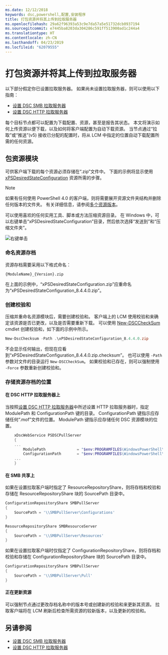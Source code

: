 ```yaml
---
ms.date: 12/12/2018
keywords: dsc,powershell,配置,安装程序
title: 打包资源并将其上传到拉取服务器
ms.openlocfilehash: 29a62f96393a53c9e7da57a5e51732dcb0937194
ms.sourcegitcommit: e7445ba8203da304286c591ff513900ad1c244a4
ms.translationtype: HT
ms.contentlocale: zh-CN
ms.lasthandoff: 04/23/2019
ms.locfileid: "62079555"
---
```

# <a name="package-and-upload-resources-to-a-pull-server"></a>打包资源并将其上传到拉取服务器

以下部分假定你已设置拉取服务器。 如果尚未设置拉取服务器，则可以使用以下指南：

- [设置 DSC SMB 拉取服务器](pullServerSmb.md)
- [设置 DSC HTTP 拉取服务器](pullServer.md)

每个目标节点都可以配置为下载配置、资源，甚至是报告其状态。 本文将演示如何上传资源以便下载，以及如何将客户端配置为自动下载资源。 当节点通过“拉取”或“推送”(v5) 接收已分配的配置时，将从 LCM 中指定的位置自动下载配置所需的任何资源。

## <a name="package-resource-modules"></a>包资源模块

可供客户端下载的每个资源必须存储在“.zip”文件中。 下面的示例将显示使用 [xPSDesiredStateConfiguration](https://www.powershellgallery.com/packages/xPSDesiredStateConfiguration/8.4.0.0) 资源所需的步骤。

> [!NOTE]
> 如果有任何使用 PowerShell 4.0 的客户端，则将需要展开资源文件夹结构并删除任何版本的文件夹。 有关详细信息，请参阅[多个资源版本](../configurations/import-dscresource.md#multiple-resource-versions)。

可以使用喜欢的任何实用工具、脚本或方法压缩资源目录。 在 Windows 中，可以右键单击“xPSDesiredStateConfiguration”目录，然后依次选择“发送到”和“压缩文件夹”。

![右键单击](../media/right-click.gif)

### <a name="naming-the-resource-archive"></a>命名资源存档

资源存档需要采用以下格式命名：

```
{ModuleName}_{Version}.zip
```

在上面的示例中，“xPSDesiredStateConfiguration.zip”应重命名为“xPSDesiredStateConfiguration_8.4.4.0.zip”。

### <a name="create-checksums"></a>创建校验和

压缩并重命名资源模块后，需要创建校验和。  客户端上的 LCM 使用校验和来确定该资源是否已更改，以及是否需要重新下载。 可以使用 [New-DSCCheckSum](/powershell/module/PSDesiredStateConfiguration/New-DSCCheckSum) cmdlet 创建校验和，如下面的示例中所示。

```powershell
New-DscChecksum -Path .\xPSDesiredStateConfiguration_8.4.4.0.zip
```

不会显示任何输出，但现在应看到“xPSDesiredStateConfiguration_8.4.4.0.zip.checksum”。 也可以使用 `-Path` 参数对文件的目录运行 `New-DSCCheckSum`。 如果校验和已存在，则可以强制使用 `-Force` 参数重新创建校验和。

### <a name="where-to-store-resource-archives"></a>存储资源存档的位置

#### <a name="on-a-dsc-http-pull-server"></a>在 DSC HTTP 拉取服务器上

当按照[设置 DSC HTTP 拉取服务器](pullServer.md)中所述设置 HTTP 拉取服务器时，指定 ModulePath 和 ConfigurationPath 键的目录。 ConfigurationPath 键指示应存储任何“.mof”文件的位置。 ModulePath 键指示应存储任何 DSC 资源模块的位置。

```powershell
    xDscWebService PSDSCPullServer
    {
    ...
        ModulePath              = "$env:PROGRAMFILES\WindowsPowerShell\DscService\Modules"
        ConfigurationPath       = "$env:PROGRAMFILES\WindowsPowerShell\DscService\Configuration"
    ...
    }

```

#### <a name="on-an-smb-share"></a>在 SMB 共享上

如果在设置拉取客户端时指定了 ResourceRepositoryShare，则将存档和校验和存储在 ResourceRepositoryShare 块的 SourcePath 目录中。

```powershell
ConfigurationRepositoryShare SMBPullServer
{
    SourcePath = '\\SMBPullServer\Configurations'
}

ResourceRepositoryShare SMBResourceServer
{
    SourcePath = '\\SMBPullServer\Resources'
}
```

如果在设置拉取客户端时仅指定了 ConfigurationRepositoryShare，则将存档和校验和存储在 ConfigurationRepositoryShare 块的 SourcePath 目录中。

```powershell
ConfigurationRepositoryShare SMBPullServer
{
    SourcePath = '\\SMBPullServer\Pull'
}
```

#### <a name="updating-resources"></a>正在更新资源

可以强制节点通过更改存档名称中的版本号或创建新的校验和来更新其资源。 拉取客户端将在 LCM 刷新后检查所需资源的较新版本，以及更新的校验和。

## <a name="see-also"></a>另请参阅

- [设置 DSC SMB 拉取服务器](pullServerSmb.md)
- [设置 DSC HTTP 拉取服务器](pullServer.md)
